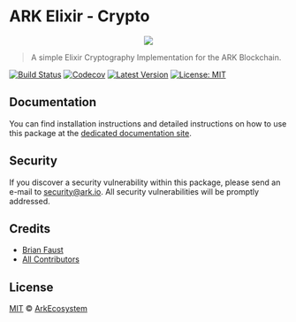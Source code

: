 # ARK Elixir - Crypto

<p align="center">
    <img src="https://github.com/ArkEcosystem/elixir-crypto/blob/master/banner.png" />
</p>

> A simple Elixir Cryptography Implementation for the ARK Blockchain.

[![Build Status](https://badgen.now.sh/circleci/github/ArkEcosystem/elixir-crypto)](https://circleci.com/gh/ArkEcosystem/elixir-crypto)
[![Codecov](https://badgen.now.sh/codecov/c/github/arkecosystem/elixir-crypto)](https://codecov.io/gh/arkecosystem/elixir-crypto)
[![Latest Version](https://badgen.now.sh/github/release/ArkEcosystem/elixir-crypto)](https://github.com/ArkEcosystem/elixir-crypto/releases)
[![License: MIT](https://badgen.now.sh/badge/license/MIT/green)](https://opensource.org/licenses/MIT)

## Documentation

You can find installation instructions and detailed instructions on how to use this package at the [dedicated documentation site](https://docs.ark.io/sdk/cryptography/elixir.html).

## Security

If you discover a security vulnerability within this package, please send an e-mail to security@ark.io. All security vulnerabilities will be promptly addressed.

## Credits

- [Brian Faust](https://github.com/faustbrian)
- [All Contributors](../../../../contributors)

## License

[MIT](LICENSE) © [ArkEcosystem](https://ark.io)
